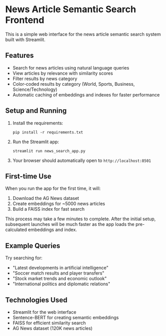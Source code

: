 # News Article Semantic Search Frontend

This is a simple web interface for the news article semantic search system built with Streamlit.

## Features

- Search for news articles using natural language queries
- View articles by relevance with similarity scores
- Filter results by news category
- Color-coded results by category (World, Sports, Business, Science/Technology)
- Automatic caching of embeddings and indexes for faster performance

## Setup and Running

1. Install the requirements:
   ```
   pip install -r requirements.txt
   ```

2. Run the Streamlit app:
   ```
   streamlit run news_search_app.py
   ```

3. Your browser should automatically open to `http://localhost:8501`

## First-time Use

When you run the app for the first time, it will:
1. Download the AG News dataset
2. Create embeddings for ~5000 news articles
3. Build a FAISS index for fast search

This process may take a few minutes to complete. After the initial setup, subsequent launches will be much faster as the app loads the pre-calculated embeddings and index.

## Example Queries

Try searching for:
- "Latest developments in artificial intelligence"
- "Soccer match results and player transfers"
- "Stock market trends and economic outlook"
- "International politics and diplomatic relations"

## Technologies Used

- Streamlit for the web interface
- Sentence-BERT for creating semantic embeddings
- FAISS for efficient similarity search
- AG News dataset (120K news articles) 